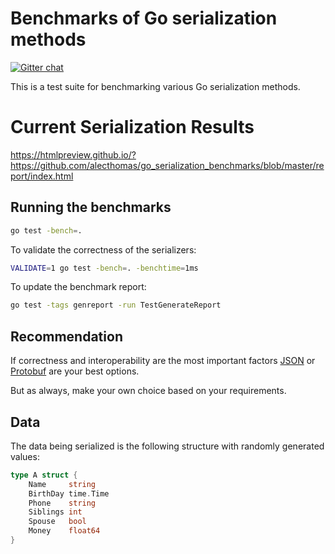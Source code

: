 # Benchmarks of Go serialization methods

[![Gitter chat](https://badges.gitter.im/alecthomas.png)](https://gitter.im/alecthomas/Lobby)

This is a test suite for benchmarking various Go serialization methods.

# Current Serialization Results

https://htmlpreview.github.io/?https://github.com/alecthomas/go_serialization_benchmarks/blob/master/report/index.html


## Running the benchmarks

```bash
go test -bench=.
```

To validate the correctness of the serializers:

```bash
VALIDATE=1 go test -bench=. -benchtime=1ms
```

To update the benchmark report:

```bash
go test -tags genreport -run TestGenerateReport
```

## Recommendation

If correctness and interoperability are the most
important factors [JSON](http://golang.org/pkg/encoding/json/) or [Protobuf](https://google.golang.org/protobuf) are your best options.

But as always, make your own choice based on your requirements.

## Data

The data being serialized is the following structure with randomly generated values:

```go
type A struct {
    Name     string
    BirthDay time.Time
    Phone    string
    Siblings int
    Spouse   bool
    Money    float64
}
```

